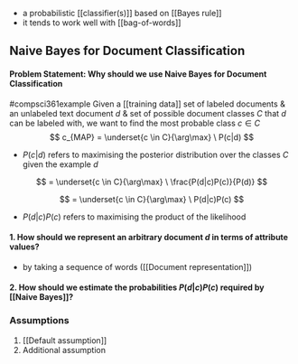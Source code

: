 - a probabilistic [[classifier(s)]] based on [[Bayes rule]]
- it tends to work well with [[bag-of-words]]
## Naive Bayes for Document Classification
#### Problem Statement: Why should we use Naive Bayes for Document Classification
#compsci361example Given a [[training data]] set of labeled documents & an unlabeled text document $d$ & set of possible document classes $C$ that $d$ can be labeled with, we want to find the most probable class $c\in C$
$$
c_{MAP} = \underset{c \in C}{\arg\max} \ P(c|d)
$$
- $P(c|d)$ refers to maximising the posterior distribution over the classes $C$ given the example $d$

$$
= \underset{c \in C}{\arg\max} \ \frac{P(d|c)P(c)}{P(d)}
$$

$$
= \underset{c \in C}{\arg\max} \ P(d|c)P(c)
$$
- $P(d|c)P(c)$ refers to maximising the product of the likelihood
#### 1. How should we represent an arbitrary document $d$ in terms of attribute values?
- by taking a sequence of words ([[Document representation]])
#### 2. How should we estimate the probabilities $P(d|c)P(c)$ required by [[Naive Bayes]]?
### Assumptions
1. [[Default assumption]]
2. Additional assumption
